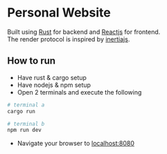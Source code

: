 # Personal Website  
Built using [Rust](https://www.rust-lang.org/) for backend and [Reactjs](https://reactjs.org/) for frontend.  
The render protocol is inspired by [inertiajs](https://inertiajs.com/).

## How to run  
- Have rust & cargo setup  
- Have nodejs & npm setup  
- Open 2 terminals and execute the following  
```sh
# terminal a
cargo run

# terminal b
npm run dev
```
- Navigate your browser to [localhost:8080](http://localhost:8080/)